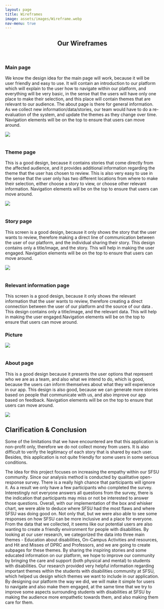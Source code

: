 ```yaml
---
layout: page
title: Wireframes
image: assets/images/Wireframe.webp
nav-menu: true
---
```


<!-- Main -->
<div id="main" class="alt">

<!-- One -->
<section id="one">
	<div class="inner">
		<header class="major">
			<h1>Our Wireframes</h1>
		</header>

<!-- Content -->
		
<div class="row">
	<div class="6u 12u$(small)">
		<h3>Main page</h3>
		<p>We know the design idea for the main page will work, because it will be user friendly and easy to use. It will contain an introduction to our platform which will explain to the user how to navigate within our platform, and everything will be very basic, in the sense that the users will have only one place to make their selection, and this place will contain themes that are relevant to our audience. The about page is there for general information. As we collect new information/data/stories, our team would have to do a re-evaluation of the system, and update the themes as they change over time. Navigation elements will be on the top to ensure that users can move around.
</p>
	</div>
	<div class="6u$ 12u$(small)">
		<img src="assets/images/EdwinImages/im6.png">
	</div>
</div>
	
		
</br>
<div class="row">
	<div class="6u 12u$(small)">
		<h3>Theme page</h3>
		<p>This is a good design, because it contains stories that come directly from the affected audience, and it provides additional information regarding the theme that the user has chosen to review. This is also very easy to use in the sense that the user only has two different locations from where to make their selection, either choose a story to view, or choose other relevant information. Navigation elements will be on the top to ensure that users can move around.</p>
	</div>
	<div class="6u$ 12u$(small)">
		<img src="assets/images/EdwinImages/im7.png">
	</div>
</div>	
	
	
</br>
<div class="row">
	<div class="6u 12u$(small)">
		<h3>Story page</h3>
		<p>This screen is a good design, because it only shows the story that the user wants to review, therefore making a direct line of communication between the user of our platform, and the individual sharing their story. This design contains only a title/image, and the story. This will help in making the user engaged. Navigation elements will be on the top to ensure that users can move around.</p>
	</div>
	<div class="6u$ 12u$(small)">
		<img src="assets/images/EdwinImages/im8.png">
	</div>
</div>	
		
	
</br>
<div class="row">
	<div class="6u 12u$(small)">
		<h3>Relevant information page</h3>
		<p>This screen is a good design, because it only shows the relevant information that the user wants to review, therefore creating a direct connection between the user of our platform and the source of our data . This design contains only a title/image, and the relevant data. This will help in making the user engaged.Navigation elements will be on the top to ensure that users can move around.</p>
	</div>
	<div class="6u$ 12u$(small)">
		<h3>Picture</h3>
		<img src="assets/images/EdwinImages/im9.png">
	</div>
</div>
	
	
</br>
<div class="row">
	<div class="6u 12u$(small)">
		<h3>About page</h3>
		<p>This is a good design because it presents the user options that represent who we are as a team, and also what we intend to do, which is good, because the users can inform themselves about what they will experience in our app. This design is also good, because we can generate more stories based on people that communicate with us, and also improve our app based on feedback. Navigation elements will be on the top to ensure that users can move around.</p>
	</div>
	<div class="6u$ 12u$(small)">
		<img src="assets/images/EdwinImages/im10.png">
	</div>
</div>
		
<h2 id="content">Clarification & Conclusion</h2>
<p>Some of the limitations that we have encountered are that this application is non-profit only, therefore we do not collect money from users. It is also difficult to verify the legitimacy of each story that is shared by each user. Besides, this application is not quite friendly for some users in some serious conditions.</p>
<p>The idea for this project focuses on increasing the empathy within our SFSU community. Since our analysis method is conducted by qualitative open-response survey. There is a really high chance that participants will ignore it. As a result we only have a few participants who completed the survey. Interestingly not everyone answers all questions from the survey, there is the indication that participants may miss or not be interested to answer those questions. Overall, with our implementation of the box and whisker chart, we were able to deduce where SFSU had the most flaws and where SFSU was doing good on. Not only that, but we were also able to see some responses on how SFSU can be more inclusive and a place for everyone. From the data that we collected, it seems like our potential users are also wanting to create a friendly environment for people with disabilities. By looking at our user research, we categorized the data into three main themes - Education about disabilities, On-Campus Activities and resources, and Hit and Misses of DPRC and Professors, and we are going to create subpages for these themes. By sharing the inspiring stories and some educated information on our platform, we hope to improve our community by bringing the care and support (both physical and mental) to students with disabilities. Our research provided very helpful information regarding important themes within the students with disabilities community at SFSU, which helped us design which themes we want to include in our application. By designing our platform the way we did, we will make it simple for users to navigate and also make them engaged, at the same time that we try to improve some aspects surrounding students with disabilities at SFSU by making the audience more empathetic towards them, and also making them care for them.</p>


</div>
</section>

</div>
